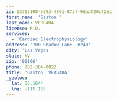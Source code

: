 ```yaml
---
id: 23793108-5293-4801-875f-9daaf20cf25c
first_name: 'Gaston '
last_name: VERGARA
license: M.D.
services:
  - 'Cardiac Electrophysiology'
address: '700 Shadow Lane  #240'
city: 'Las Vegas'
state: NV
zip: '89106'
phone: 702-384-0022
title: 'Gaston  VERGARA'
_geoloc:
  lat: 36.1644
  lng: -115.165
---
```

